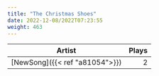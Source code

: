 ```yaml
---
title: "The Christmas Shoes"
date: 2022-12-08/2022T07:23:55
weight: 463
---
```




 Artist | Plays 
----- | -----:
[NewSong]({{< ref "a81054">}}) | 2
